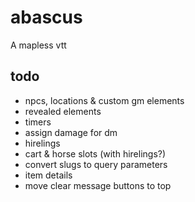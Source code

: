 # abascus

A mapless vtt

## todo

- npcs, locations & custom gm elements
- revealed elements
- timers
- assign damage for dm
- hirelings
- cart & horse slots (with hirelings?)
- convert slugs to query parameters
- item details
- move clear message buttons to top
